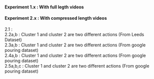 #### Experiment 1.x : With full legth videos 


#### Experiment 2.x : With compressed length videos

2.1 :   </br>
2.2a,b : Cluster 1 and cluster 2 are two different actions (From Leeds Dataset) </br>
2.3a,b : Cluster 1 and cluster 2 are two different actions (From google pouring dataset)  </br>
2.4a,b : Cluster 1 and cluster 2 are two different actions (From google pouring dataset)  </br>
2.5a,b,c : Cluster 1 and cluster 2 are two different actions (From google pouring dataset)  </br>
